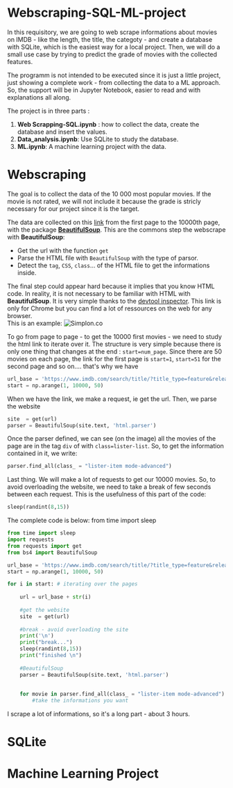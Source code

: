 # Webscraping-SQL-ML-project
In this requisitory, we are going to web scrape informations about movies on IMDB - like the length, the title, the categoty - and create a database with SQLite, which is the easiest way for a local project. Then, we will do a small use case by trying to predict the grade of movies with the collected features. 

The programm is not intended to be executed since it is just a little project, just showing a complete work - from collecting the data to a ML approach. So, the support will be in Jupyter Notebook, easier to read and with explanations all along. 

The project is in three parts :
1. **Web Scrapping-SQL.ipynb** : how to collect the data, create the database and insert the values.  
2. **Data_analysis.ipynb**: Use SQLite to study the database.
3. **ML.ipynb**: A machine learning project with the data.

# Webscraping

The goal is to collect the data of the 10 000 most popular movies. If the movie is not rated, we will not include it because the grade is stricly necessary for our project since it is the target.   

The data are collected on this [link](https://www.imdb.com/search/title/?title_type=feature&release_date=2000-01-01,2020-12-31&start=1) from the first page to the 10000th page, with the package **[BeautifulSoup](https://www.crummy.com/software/BeautifulSoup/bs4/doc/)**. This are the commons step the webscrape with **BeautifulSoup**:
* Get the url with the function `get`
* Parse the HTML file with `BeautifulSoup` with the type of parsor. 
* Detect the `tag`, `CSS`, `class`... of the HTML file to get the informations inside. 

The final step could appear hard because it implies that you know HTML code. In reality, it is not necessary to be familiar with HTML with **BeautifulSoup**. It is very simple thanks to the [devtool inspector](https://developers.google.com/web/tools/chrome-devtools). This link is only for Chrome but you can find a lot of ressources on the web for any browser.  
This is an example: 
![Simplon.co](https://github.com/guipet/Webscraping-SQL-ML-project/blob/main/img/devtool.png)

To go from page to page - to get the 10000 first movies - we need to study the html link to iterate over it. The structure is very simple because there is only one thing that changes at the end : `start=num_page`. Since there are 50 movies on each page, the link for the first page is `start=1`, `start=51` for the second page and so on.... that's why we have 

```py
url_base = 'https://www.imdb.com/search/title/?title_type=feature&release_date=2000-01-01,2020-12-31&start='
start = np.arange(1, 10000, 50)
```
When we have the link, we make a request, ie get the url. Then, we parse the website 
```py
site  = get(url)
parser = BeautifulSoup(site.text, 'html.parser')
```

Once the parser defined, we can see (on the image) all the movies of the page are in the tag `div` of with `class=lister-list`. So, to get the information contained in it, we write: 

```py
parser.find_all(class_ = "lister-item mode-advanced")
```

Last thing. We will make a lot of requests to get our 10000 movies. So, to avoid overloading the website, we need to take a break of few seconds between each request. This is the usefulness of this part of the code:
```py
sleep(randint(8,15))
```
The complete code is below:
from time import sleep
```py
from time import sleep
import requests
from requests import get
from bs4 import BeautifulSoup

url_base = 'https://www.imdb.com/search/title/?title_type=feature&release_date=2000-01-01,2020-12-31&start='
start = np.arange(1, 10000, 50)

for i in start: # iterating over the pages
    
    url = url_base + str(i)
    
    #get the website
    site  = get(url)
    
    #break - avoid overloading the site
    print('\n')
    print("break...")
    sleep(randint(8,15))
    print("finished \n")
    
    #BeautifulSoup
    parser = BeautifulSoup(site.text, 'html.parser')
    
    
    for movie in parser.find_all(class_ = "lister-item mode-advanced"):
        #take the informations you want
```
I scrape a lot of informations, so it's a long part - about 3 hours.

# SQLite


# Machine Learning Project







